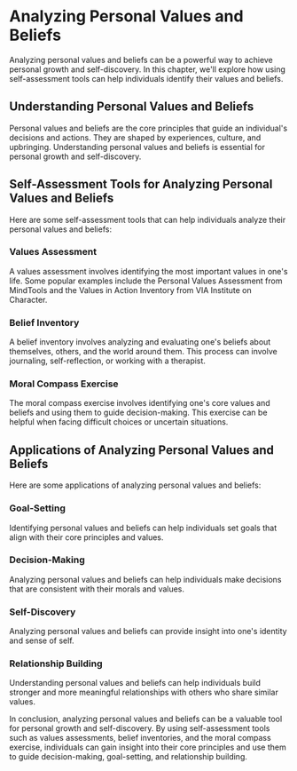 Analyzing Personal Values and Beliefs
===========================================================================

Analyzing personal values and beliefs can be a powerful way to achieve personal growth and self-discovery. In this chapter, we'll explore how using self-assessment tools can help individuals identify their values and beliefs.

Understanding Personal Values and Beliefs
-----------------------------------------

Personal values and beliefs are the core principles that guide an individual's decisions and actions. They are shaped by experiences, culture, and upbringing. Understanding personal values and beliefs is essential for personal growth and self-discovery.

Self-Assessment Tools for Analyzing Personal Values and Beliefs
---------------------------------------------------------------

Here are some self-assessment tools that can help individuals analyze their personal values and beliefs:

### Values Assessment

A values assessment involves identifying the most important values in one's life. Some popular examples include the Personal Values Assessment from MindTools and the Values in Action Inventory from VIA Institute on Character.

### Belief Inventory

A belief inventory involves analyzing and evaluating one's beliefs about themselves, others, and the world around them. This process can involve journaling, self-reflection, or working with a therapist.

### Moral Compass Exercise

The moral compass exercise involves identifying one's core values and beliefs and using them to guide decision-making. This exercise can be helpful when facing difficult choices or uncertain situations.

Applications of Analyzing Personal Values and Beliefs
-----------------------------------------------------

Here are some applications of analyzing personal values and beliefs:

### Goal-Setting

Identifying personal values and beliefs can help individuals set goals that align with their core principles and values.

### Decision-Making

Analyzing personal values and beliefs can help individuals make decisions that are consistent with their morals and values.

### Self-Discovery

Analyzing personal values and beliefs can provide insight into one's identity and sense of self.

### Relationship Building

Understanding personal values and beliefs can help individuals build stronger and more meaningful relationships with others who share similar values.

In conclusion, analyzing personal values and beliefs can be a valuable tool for personal growth and self-discovery. By using self-assessment tools such as values assessments, belief inventories, and the moral compass exercise, individuals can gain insight into their core principles and use them to guide decision-making, goal-setting, and relationship building.
